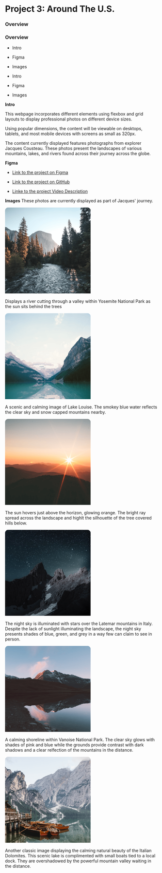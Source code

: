 # Project 3: Around The U.S.

### Overview

### Overview

- Intro
- Figma
- Images

- Intro
- Figma
- Images

**Intro**

This webpage incorporates different elements using flexbox and grid layouts to display professional photos on different device sizes.

Using popular dimensions, the content will be viewable on desktops, tablets, and most mobile devices with screens as small as 320px.

The content currently displayed features photographs from explorer Jacques Cousteau. These photos present the landscapes of various mountains, lakes, and rivers found across their journey across the globe.

**Figma**

- [Link to the project on Figma](https://www.figma.com/file/ii4xxsJ0ghevUOcssTlHZv/Sprint-3%3A-Around-the-US?node-id=0%3A1)

- [Link to the project on GitHub](https://felixg105.github.io/se_project_aroundtheus/)

- [Linke to the project Video Description](https://drive.google.com/file/d/1MsaxQj20udp0lUFRYfCK09OsQpLy0GsR/view?usp=sharing)

**Images**
These photos are currently displayed as part of Jacques' journey.

![Yosemite Valley](images/yosemite-valley.png)

Displays a river cutting through a valley within Yosemite National Park as the sun sits behind the trees

![Lake Louise](images/lake-louise.png)

A scenic and calming image of Lake Louise. The smokey blue water reflects the clear sky and snow capped mountains nearby.

![Bald Mountains](images/bald-mountains.png)

The sun hovers just above the horizon, glowing orange. The bright ray spread across the landscape and highlt the silhouette of the tree covered hills below.

![Latemar](images/latemar.png)

The night sky is illuminated with stars over the Latemar mountains in Italy. Despite the lack of sunlight illuminating the landscape, the night sky presents shades of blue, green, and grey in a way few can claim to see in person.

![Vanoise National Park](images/vanoise-national-park.png)

A calming shoreline within Vanoise National Park. The clear sky glows with shades of pink and blue while the grounds provide contrast with dark shadows and a clear relfection of the mountains in the distance.

![Lago di Braies](images/lago-di-braies.png)

Another classic image displaying the calming natural beauty of the Italian Dolomites. This scenic lake is complimented with small boats tied to a local dock. They are overshadowed by the powerful mountain valley waiting in the distance.
